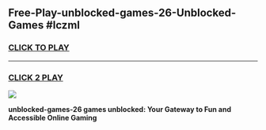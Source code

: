 
## Free-Play-unblocked-games-26-Unblocked-Games #lczml
<h3>
<a href="https://news.freeplayer.one?title=unblocked-games-26&ref=8M">CLICK TO PLAY</a></h3>
<hr>

<h3>
<a href="https://news.freeplayer.one?title=unblocked-games-26&ref=8M">CLICK 2 PLAY</a>
  
</h3>

<a href="https://news.freeplayer.one?title=unblocked-games-26&ref=8M"><img src="https://clearcache.store/games.png"></a>


**unblocked-games-26 games unblocked: Your Gateway to Fun and Accessible Online Gaming**
